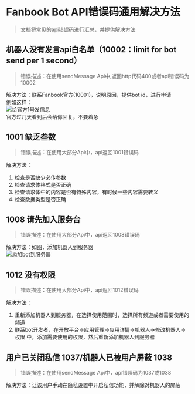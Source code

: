 # Fanbook Bot API错误码通用解决方法  

> 文档将常见的api错误码进行汇总，并提供解决方法

## 机器人没有发言api白名单（10002：limit for bot send per 1 second）  

> 错误描述：在使用sendMessage Api中,返回http代码400或者api错误码为10002  

解决方法：联系Fanbook官方(10001)，说明原因，提供bot id，进行申请  
例如这样：  
![给官方1号发信息](https://fb-cdn.fanbook.cn/fanbook/app/files/chatroom/image/3e5c5ecd62271b45973ca1a9d5ab8329.png)  
官方过几天看到后会给你回复，不要着急  

## 1001	缺乏叁数  

> 错误描述：在使用大部分Api中，api返回1001错误码  

解决方法：  

1. 检查是否缺少必传参数  
2. 检查请求体格式是否正确
3. 检查请求体中的内容是否有特殊内容，有时候一些内容需要转义
4. 检查数据类型是否正确  

## 1008	请先加入服务台  

> 错误描述：在使用大部分Api中，api返回1008错误码  

解决方法：如图，添加机器人到服务器  
![添加bot到服务器](https://fb-cdn.fanbook.cn/fanbook/app/files/chatroom/image/06f9bb3007d4480fba8e5ca804d62f64.gif)  

## 1012	没有权限  

> 错误描述：在使用大部分Api中，api返回1012错误码  

解决方法：

1. 重新添加机器人到服务器，在选择使用范围时，选择所有频道或者需要使用的频道  
2. 联系bot开发者，在开放平台->应用管理->应用详情->机器人->修改机器人->权限 中，添加需要使用的权限，然后重新添加机器人到服务器  

## 用户已关闭私信 1037/机器人已被用户屏蔽 1038  

> 错误描述：在使用sendMessage Api中，api错误码为1037或1038  

解决方法：让该用户手动在隐私设置中开启私信功能，并解除对机器人的屏蔽  
